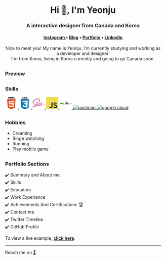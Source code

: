 <h1 align="center">Hi 👋, I'm Yeonju</h1>
<h3 align="center">A interactive designer from Canada and Korea</h3>

<h4 align='center'><a href="#">Instagram </a> • <a href="#">Blog</a> • <a href="yeonjukim0505.netlify.app">Portfolio</a> • <a href="https://www.linkedin.com/in/yeonjukim05">LinkedIn</a> </h4>

<p align='center'>Nice to meet you! My name is Yeonju. I'm currently studying and working as a developer and designer.<br> I'm from Korea, living in Korea currently and going to go Canada soon.
   
##
   
###  Preview
   

   
##
   
###  Skills 
<a href="https://www.w3.org/html/" target="_blank"> <img src="https://raw.githubusercontent.com/devicons/devicon/master/icons/html5/html5-original-wordmark.svg" alt="html5" width="40" height="40"/> </a>
    <a href="https://www.w3schools.com/css/" target="_blank"> <img src="https://raw.githubusercontent.com/devicons/devicon/master/icons/css3/css3-original-wordmark.svg" alt="css3" width="40" height="40"/> </a>
<a href="https://sass-lang.com" target="_blank"> <img src="https://raw.githubusercontent.com/devicons/devicon/master/icons/sass/sass-original.svg" alt="sass" width="40" height="40"/> </a>
    <a href="https://developer.mozilla.org/en-US/docs/Web/JavaScript" target="_blank"> <img src="https://raw.githubusercontent.com/devicons/devicon/master/icons/javascript/javascript-original.svg" alt="javascript" width="40" height="40"/> </a>
<a href="https://nodejs.org" target="_blank"> <img src="https://raw.githubusercontent.com/devicons/devicon/master/icons/nodejs/nodejs-original-wordmark.svg" alt="nodejs" width="40" height="40"/> </a>
<a href="https://www.postman.com/" target="_blank"> <img src="https://www.vectorlogo.zone/logos/getpostman/getpostman-icon.svg" alt="postman" width="40" height="40"/> </a>
 <a href="https://cloud.google.com/" target="_blank"> <img src="https://www.vectorlogo.zone/logos/google_cloud/google_cloud-icon.svg" alt="google cloud" width="40" height="40"/> </a>
   
##   

###  Hobbies
- Dreaming
- Binge watching
- Running
- Play mobile game
   
##
   
### Portfolio Sections  
✔️ Summary and About me\
✔️ Skills\
✔️ Education\
✔️ Work Experience\
✔️ Achievements And Certifications 🏆\
✔️ Contact me\
✔️ Twitter Timeline\
✔️ GitHub Profile
   
To view a live example, **[click here](yeonjukim0505.netlify.app)**.

<hr>

Reach me on [📧](kyeonjoo05@naver.com)





